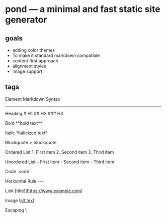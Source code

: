 pond — a minimal and fast static site generator
===

## goals
- adding color themes
- To make it standard markdown compatible
- content first approach
- alignment styles
- image support

## tags 

Element         Markdown Syntax
_________________________________
Heading         \# H1
                \#\# H2
                \#\#\# H3

Bold            \*\*bold text\*\*

Italic          \*italicized text\*

Blockquote      \> blockquote

Ordered List    1. First item
                2. Second item
                3. Third item

Unordered List 	\- First item
                \- Second item
                \- Third item

Code 	        \`code\`

Horizontal Rule	\---

Link 	        \[title](https://www.example.com)

Image 	        \![alt text](image.jpg)

Escaping        \\
